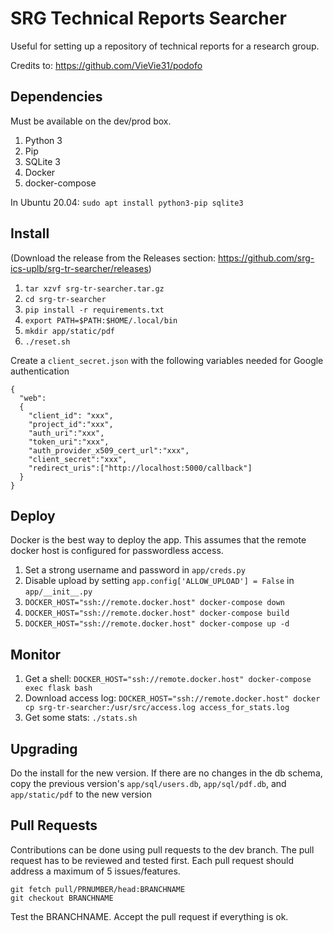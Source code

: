 # SRG Technical Reports Searcher

Useful for setting up a repository of technical reports for a research group.

Credits to: https://github.com/VieVie31/podofo

## Dependencies
Must be available on the dev/prod box.
1. Python 3
2. Pip
3. SQLite 3
4. Docker
5. docker-compose

In Ubuntu 20.04: `sudo apt install python3-pip sqlite3`

## Install

(Download the release from the Releases section: https://github.com/srg-ics-uplb/srg-tr-searcher/releases)

1. `tar xzvf srg-tr-searcher.tar.gz`
2. `cd srg-tr-searcher`
3. `pip install -r requirements.txt`
4. `export PATH=$PATH:$HOME/.local/bin`
5. `mkdir app/static/pdf`
6. `./reset.sh`

Create a `client_secret.json` with the following variables needed for 
Google authentication

```
{
  "web":
  {
    "client_id": "xxx",
    "project_id":"xxx",
    "auth_uri":"xxx",
    "token_uri":"xxx",
    "auth_provider_x509_cert_url":"xxx",
    "client_secret":"xxx",
    "redirect_uris":["http://localhost:5000/callback"]
  }
}

```

<!-- ## Populate
1. Set the username and password in `app/creds.py`
2. Enable upload by setting `app.config['ALLOW_UPLOAD'] = True` in `app/__init__.py`
3. `gunicorn -c gunicorn_config.py app:app`
4. Open `http://127.0.0.1:5000` in browser
5. Check `access.log` and `error.log` files 
6. Add contents through the upload link -->

## Deploy
Docker is the best way to deploy the app. This assumes that the remote docker 
host is configured for passwordless access.

1.  Set a strong username and password in `app/creds.py`
2.  Disable upload by setting `app.config['ALLOW_UPLOAD'] = False` in `app/__init__.py`
3. `DOCKER_HOST="ssh://remote.docker.host" docker-compose down`
4. `DOCKER_HOST="ssh://remote.docker.host" docker-compose build`
5. `DOCKER_HOST="ssh://remote.docker.host" docker-compose up -d`

## Monitor
1. Get a shell: `DOCKER_HOST="ssh://remote.docker.host" docker-compose exec flask bash`
2. Download access log: `DOCKER_HOST="ssh://remote.docker.host" docker cp srg-tr-searcher:/usr/src/access.log access_for_stats.log`
3. Get some stats: `./stats.sh`

## Upgrading

Do the install for the new version. If there are no changes in the db schema,
copy the previous version's `app/sql/users.db`, `app/sql/pdf.db`, and `app/static/pdf` to the new version

## Pull Requests
Contributions can be done using pull requests to the dev branch.
The pull request has to be reviewed and tested first. Each pull request 
should address a maximum of 5 issues/features. 

```
git fetch pull/PRNUMBER/head:BRANCHNAME
git checkout BRANCHNAME
```

Test the BRANCHNAME. Accept the pull request if everything is ok.








